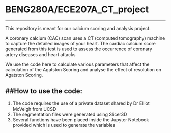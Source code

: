 # BENG280A/ECE207A_CT_project
----------------------
This repository is meant for our calcium scoring and analysis project. 

A coronary calcium (CAC) scan uses a CT (computed tomography) machine to capture the detailed images of your heart. The cardiac calcium score generated from this test is used to assess the occurrence of coronary artery diseases and heart attacks

We use the code here to calculate various parameters that affect the calculation of the Agatston Scoring and analyse the effect of resolution on Agatston Scoring. 

##How to use the code:
------------------------
1. The code requires the use of a private dataset shared by Dr Elliot McVeigh from UCSD
2. The segmentation files were generated using Slicer3D
3. Several functions have been placed inside the Jupyter Notebook provided which is used to generate the variables

